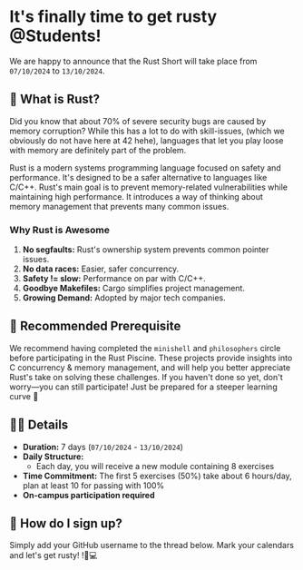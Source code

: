 # It's finally time to get rusty @Students!

We are happy to announce that the Rust Short will take place from `07/10/2024` to `13/10/2024`.

##  🦀 What is Rust?

Did you know that about 70% of severe security bugs are caused by memory corruption? While this has a lot to do with skill-issues, (which we obviously do not have here at 42 hehe), languages that let you play loose with memory are definitely part of the problem. 

Rust is a modern systems programming language focused on safety and performance. It's designed to be a safer alternative to languages like C/C++. Rust's main goal is to prevent memory-related vulnerabilities while maintaining high performance. It introduces a way of thinking about memory management that prevents many common issues.
### Why Rust is Awesome
1. **No segfaults:** Rust's ownership system prevents common pointer issues.
2. **No data races:** Easier, safer concurrency.
3. **Safety != slow:** Performance on par with C/C++.
4. **Goodbye Makefiles:** Cargo simplifies project management.
5. **Growing Demand:** Adopted by major tech companies.
##  🚀 Recommended Prerequisite

We recommend having completed the `minishell` and `philosophers` circle before participating in the Rust Piscine. These projects provide insights into C concurrency & memory management, and will help you better appreciate Rust's take on solving these challenges. If you haven't done so yet, don't worry—you can still participate! Just be prepared for a steeper learning curve 💪

##  🏊‍♂️ Details
- **Duration:** 7 days (`07/10/2024` - `13/10/2024`)
- **Daily Structure:**
    - Each day, you will receive a new module containing 8 exercises
- **Time Commitment:** The first 5 exercises (50%) take about 6 hours/day, plan at least 10 for passing with 100%
- **On-campus participation required**
##  📝 How do I sign up?

Simply add your GitHub username to the thread below. Mark your calendars and let's get rusty! !🦀💻
